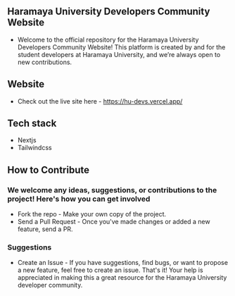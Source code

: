 ## Haramaya University Developers Community Website
-  Welcome to the official repository for the Haramaya University Developers Community Website! This platform is created by and for the student developers at Haramaya University, and we’re always open to new contributions.

## Website
* Check out the live site here -  https://hu-devs.vercel.app/

## Tech stack
- Nextjs
- Tailwindcss

## How to Contribute
### We welcome any ideas, suggestions, or contributions to the project! Here's how you can get involved
- Fork the repo - Make your own copy of the project.
- Send a Pull Request - Once you've made changes or added a new feature, send a PR.
### Suggestions
- Create an Issue - If you have suggestions, find bugs, or want to propose a new feature, feel free to create an issue.
That's it! Your help is appreciated in making this a great resource for the Haramaya University developer community.

